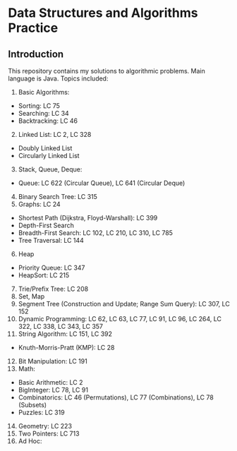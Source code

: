 # Data Structures and Algorithms Practice
## Introduction
This repository contains my solutions to algorithmic problems. Main language is Java. Topics included:
1. Basic Algorithms:
  * Sorting: LC 75
  * Searching: LC 34
  * Backtracking: LC 46
2. Linked List: LC 2, LC 328
  * Doubly Linked List
  * Circularly Linked List
3. Stack, Queue, Deque:
  * Queue: LC 622 (Circular Queue), LC 641 (Circular Deque)
4. Binary Search Tree: LC 315
5. Graphs: LC 24
  * Shortest Path (Dijkstra, Floyd-Warshall): LC 399
  * Depth-First Search
  * Breadth-First Search: LC 102, LC 210, LC 310, LC 785
  * Tree Traversal: LC 144
6. Heap
  * Priority Queue: LC 347
  * HeapSort: LC 215
7. Trie/Prefix Tree: LC 208
8. Set, Map
9. Segment Tree (Construction and Update; Range Sum Query): LC 307, LC 152
10. Dynamic Programming: LC 62, LC 63, LC 77, LC 91, LC 96, LC 264, LC 322, LC 338, LC 343, LC 357
11. String Algorithm: LC 151, LC 392
  * Knuth-Morris-Pratt (KMP): LC 28
12. Bit Manipulation: LC 191
13. Math:
  * Basic Arithmetic: LC 2
  * BigInteger: LC 78, LC 91
  * Combinatorics: LC 46 (Permutations), LC 77 (Combinations), LC 78 (Subsets)
  * Puzzles: LC 319
14. Geometry: LC 223
15. Two Pointers: LC 713
16. Ad Hoc:
